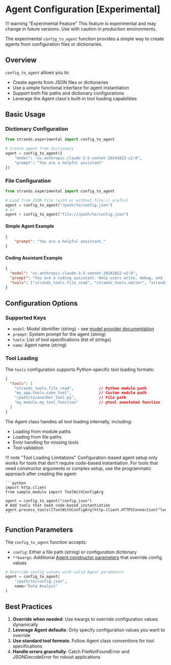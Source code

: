 # Agent Configuration [Experimental]

!!! warning "Experimental Feature"
    This feature is experimental and may change in future versions. Use with caution in production environments.

The experimental `config_to_agent` function provides a simple way to create agents from configuration files or dictionaries.

## Overview

`config_to_agent` allows you to:

- Create agents from JSON files or dictionaries
- Use a simple functional interface for agent instantiation
- Support both file paths and dictionary configurations
- Leverage the Agent class's built-in tool loading capabilities

## Basic Usage

### Dictionary Configuration

```python
from strands.experimental import config_to_agent

# Create agent from dictionary
agent = config_to_agent({
    "model": "us.anthropic.claude-3-5-sonnet-20241022-v2:0",
    "prompt": "You are a helpful assistant"
})
```

### File Configuration

```python
from strands.experimental import config_to_agent

# Load from JSON file (with or without file:// prefix)
agent = config_to_agent("/path/to/config.json")
# or
agent = config_to_agent("file:///path/to/config.json")
```

#### Simple Agent Example

```json
{
    "prompt": "You are a helpful assistant."
}
```

#### Coding Assistant Example

```json
{
  "model": "us.anthropic.claude-3-5-sonnet-20241022-v2:0",
  "prompt": "You are a coding assistant. Help users write, debug, and improve their code. You have access to file operations and can execute shell commands when needed.",
  "tools": ["strands_tools.file_read", "strands_tools.editor", "strands_tools.shell"]
}
```

## Configuration Options

### Supported Keys

- `model`: Model identifier (string) - see [model provider documentation](https://strandsagents.com/latest/user-guide/quickstart/#using-a-string-model-id)
- `prompt`: System prompt for the agent (string)
- `tools`: List of tool specifications (list of strings)
- `name`: Agent name (string)

### Tool Loading

The `tools` configuration supports Python-specific tool loading formats:

```json
{
  "tools": [
    "strands_tools.file_read",           // Python module path
    "my_app.tools.cake_tool",            // Custom module path  
    "/path/to/another_tool.py",          // File path
    "my_module.my_tool_function"         // @tool annotated function
  ]
}
```

The Agent class handles all tool loading internally, including:

- Loading from module paths
- Loading from file paths
- Error handling for missing tools
- Tool validation

!!! note "Tool Loading Limitations"
    Configuration-based agent setup only works for tools that don't require code-based instantiation. For tools that need constructor arguments or complex setup, use the programmatic approach after creating the agent:
    
    ```python
    import http.client
    from sample_module import ToolWithConfigArg
    
    agent = config_to_agent("config.json")
    # Add tools that need code-based instantiation
    agent.process_tools([ToolWithConfigArg(http.client.HTTPSConnection("localhost"))])
    ```

## Function Parameters

The `config_to_agent` function accepts:

- `config`: Either a file path (string) or configuration dictionary
- `**kwargs`: Additional [Agent constructor parameters](https://strandsagents.com/latest/api-reference/agent/#strands.agent.agent.Agent.__init__) that override config values

```python
# Override config values with valid Agent parameters
agent = config_to_agent(
    "/path/to/config.json",
    name="Data Analyst"
)
```

## Best Practices

1. **Override when needed**: Use kwargs to override configuration values dynamically
2. **Leverage Agent defaults**: Only specify configuration values you want to override
3. **Use standard tool formats**: Follow Agent class conventions for tool specifications
4. **Handle errors gracefully**: Catch FileNotFoundError and JSONDecodeError for robust applications

